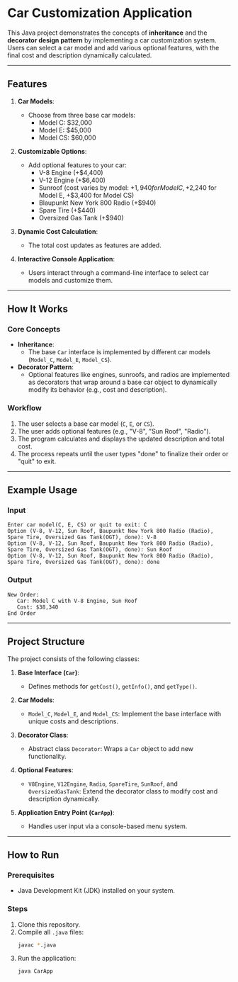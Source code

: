 # Car Customization Application

This Java project demonstrates the concepts of **inheritance** and the **decorator design pattern** by implementing a car customization system. Users can select a car model and add various optional features, with the final cost and description dynamically calculated.

---

## Features

1. **Car Models**:
   - Choose from three base car models:  
     - Model C: $32,000  
     - Model E: $45,000  
     - Model CS: $60,000  

2. **Customizable Options**:
   - Add optional features to your car:
     - V-8 Engine (+$4,400)
     - V-12 Engine (+$6,400)
     - Sunroof (cost varies by model: +$1,940 for Model C, +$2,240 for Model E, +$3,400 for Model CS)
     - Blaupunkt New York 800 Radio (+$940)
     - Spare Tire (+$440)
     - Oversized Gas Tank (+$940)

3. **Dynamic Cost Calculation**:
   - The total cost updates as features are added.

4. **Interactive Console Application**:
   - Users interact through a command-line interface to select car models and customize them.

---

## How It Works

### Core Concepts
- **Inheritance**: 
  - The base `Car` interface is implemented by different car models (`Model_C`, `Model_E`, `Model_CS`).
- **Decorator Pattern**: 
  - Optional features like engines, sunroofs, and radios are implemented as decorators that wrap around a base car object to dynamically modify its behavior (e.g., cost and description).

### Workflow
1. The user selects a base car model (`C`, `E`, or `CS`).
2. The user adds optional features (e.g., "V-8", "Sun Roof", "Radio").
3. The program calculates and displays the updated description and total cost.
4. The process repeats until the user types "done" to finalize their order or "quit" to exit.

---

## Example Usage

### Input
```text
Enter car model(C, E, CS) or quit to exit: C
Option (V-8, V-12, Sun Roof, Baupunkt New York 800 Radio (Radio), Spare Tire, Oversized Gas Tank(OGT), done): V-8
Option (V-8, V-12, Sun Roof, Baupunkt New York 800 Radio (Radio), Spare Tire, Oversized Gas Tank(OGT), done): Sun Roof
Option (V-8, V-12, Sun Roof, Baupunkt New York 800 Radio (Radio), Spare Tire, Oversized Gas Tank(OGT), done): done
```

### Output
```text
New Order:
   Car: Model C with V-8 Engine, Sun Roof
   Cost: $38,340
End Order
```

---

## Project Structure

The project consists of the following classes:

1. **Base Interface (`Car`)**:
   - Defines methods for `getCost()`, `getInfo()`, and `getType()`.

2. **Car Models**:
   - `Model_C`, `Model_E`, and `Model_CS`: Implement the base interface with unique costs and descriptions.

3. **Decorator Class**:
   - Abstract class `Decorator`: Wraps a `Car` object to add new functionality.

4. **Optional Features**:
   - `V8Engine`, `V12Engine`, `Radio`, `SpareTire`, `SunRoof`, and `OversizedGasTank`: Extend the decorator class to modify cost and description dynamically.

5. **Application Entry Point (`CarApp`)**:
   - Handles user input via a console-based menu system.

---

## How to Run

### Prerequisites
- Java Development Kit (JDK) installed on your system.

### Steps
1. Clone this repository.
2. Compile all `.java` files:
   ```bash
   javac *.java
   ```
3. Run the application:
   ```bash
   java CarApp
   ```


